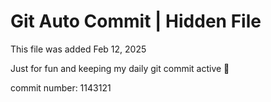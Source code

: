 # Git Auto Commit | Hidden File

This file was added Feb 12, 2025

Just for fun and keeping my daily git commit active 🤪

commit number: 1143121
